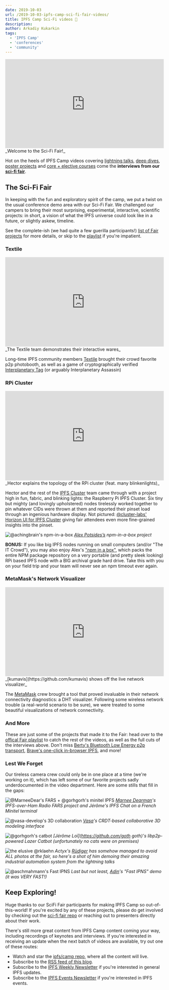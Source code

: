 ```yaml
---
date: 2019-10-03
url: /2019-10-03-ipfs-camp-sci-fi-fair-videos/
title: IPFS Camp Sci-Fi videos 🧬
description:
author: Arkadiy Kukarkin
tags:
  - 'IPFS Camp'
  - 'conferences'
  - 'community'
---
```


<div style="position: relative; padding-bottom: 56.25%; height: 0; overflow: hidden;">
  <iframe src="https://www.youtube.com/embed/D_4H8gz_9MU" style="position: absolute; top: 0; left: 0; width: 100%; height: 100%; border:0;" allowfullscreen title="YouTube Video"></iframe>
</div>
_Welcome to the Sci-Fi Fair!_

Hot on the heels of IPFS Camp videos covering [lightning talks](https://github.com/ipfs/camp#%EF%B8%8F-lightning-talks), [deep dives](https://github.com/ipfs/camp#-deep-dives), [poster projects](https://github.com/ipfs/camp#-poster-projects) and [core + elective courses](https://github.com/ipfs/camp#-core--elective-courses) come the **interviews from our [sci-fi fair](https://github.com/ipfs/camp#-sci-fi-fair)**.

## The Sci-Fi Fair

In keeping with the fun and exploratory spirit of the camp, we put a twist on the usual conference demo area with our Sci-Fi Fair. We challenged our campers to bring their most surprising, experimental, interactive, scientific projects: in short, a vision of what the IPFS universe could look like in a future, or slightly askew, timeline.

See the complete-ish (we had quite a few guerilla participants!) [list of Fair projects](https://github.com/ipfs/camp/blob/master/SCI-FI_FAIR) for more details, or skip to the [playlist](https://www.youtube.com/playlist?list=PLuhRWgmPaHtTWCyJcTgLFhsg8Bi2dFPCo) if you're impatient.

### Textile

<div style="position: relative; padding-bottom: 56.25%; height: 0; overflow: hidden;">
  <iframe src="https://www.youtube.com/embed/34lVgp1snvg" style="position: absolute; top: 0; left: 0; width: 100%; height: 100%; border:0;" allowfullscreen title="YouTube Video"></iframe>
</div>
_The Textile team demonstrates their interactive wares_

Long-time IPFS community members [Textile](https://textile.io) brought their crowd favorite p2p photobooth, as well as a game of cryptographically verified [Interplanetary Tag](https://medium.com/textileio/building-peer-to-peer-games-on-ipfs-a-look-at-interplanetary-tag-52d081ee1d32) (or arguably Interplanetary Assassin)

### RPi Cluster

<div style="position: relative; padding-bottom: 56.25%; height: 0; overflow: hidden;">
  <iframe src="https://www.youtube.com/embed/7pFf5gUnQ24" style="position: absolute; top: 0; left: 0; width: 100%; height: 100%; border:0;" allowfullscreen title="YouTube Video"></iframe>
</div>
_Hector explains the topology of the RPi cluster (feat. many blinkenlights)_

Hector and the rest of the [IPFS Cluster](https://cluster.ipfs.io) team came through with a project high in fun, fabric, and blinking lights: the Raspberry Pi IPFS Cluster. Six tiny but mighty (and lovingly upholstered) nodes tirelessly worked together to pin whatever CIDs were thrown at them and reported their pinset load through an ingenious hardware display. Not pictured: [@cluster-labs'](https://github.com/cluster-labs) [Horizon UI for IPFS Cluster](https://medium.com/towardsblockchain/we-made-a-dashboard-for-ipfs-clusters-and-now-we-want-you-to-check-it-out-a87234629908) giving fair attendees even more fine-grained insights into the pinset.

![@achingbrain's npm-in-a-box](/059-ipfs-camp-sci-fi-fair-videos/npm-in-box.jpg)
_[Alex Potsides’s](https://github.com/achingbrain) npm-in-a-box project_

**BONUS:** If you like big IPFS nodes running on small computers (and/or "The IT Crowd"), you may also enjoy Alex's ["npm in a box"](https://github.com/ipfs-shipyard/npm-on-ipfs), which packs the entire NPM package repository on a very portable (and pretty sleek looking) RPi based IPFS node with a BIG archival grade hard drive. Take this with you on your field trip and your team will never see an npm timeout ever again.

### MetaMask's Network Visualizer

<div style="position: relative; padding-bottom: 56.25%; height: 0; overflow: hidden;">
  <iframe src="https://www.youtube.com/embed/7HDVgjQnNdM" style="position: absolute; top: 0; left: 0; width: 100%; height: 100%; border:0;" allowfullscreen title="YouTube Video"></iframe>
</div>
_[kumavis](https://github.com/kumavis) shows off the live network visualizer_

The [MetaMask](https://metamask.io) crew brought a tool that proved invaluable in their network connectivity diagnostics: a DHT visualizer. Following some wireless network trouble (a real-world scenario to be sure), we were treated to some beautiful visualizations of network connectivity.

### And More

These are just some of the projects that made it to the Fair: head over to the [offical Fair playlist](https://www.youtube.com/playlist?list=PLuhRWgmPaHtTWCyJcTgLFhsg8Bi2dFPCo) to catch the rest of the videos, as well as the full cuts of the interviews above. Don't miss [Berty's Bluetooth Low Energy p2p transport](https://www.youtube.com/watch?v=B3fUHtdVBn0), [Brave's one-click in-browser IPFS](https://www.youtube.com/watch?v=JTAMeBrul6k), and more!

### Lest We Forget

Our tireless camera crew could only be in one place at a time (we're working on it), which has left some of our favorite projects sadly underdocumented in the video department. Here are some stills that fill in the gaps:

![@MarneeDear's FARS + @gorhgorh's minitel IPFS](/059-ipfs-camp-sci-fi-fair-videos/marnee-minitel.jpg)
_[Marnee Dearman](https://github.com/MarneeDear)'s IPFS-over-Ham Radio FARS project and Jérôme's IPFS Chat on a French Minitel terminal_

![@vasa-develop's 3D collaboration](/059-ipfs-camp-sci-fi-fair-videos/vasa.jpg)
_[Vasa](https://github.com/vasa-develop)'s CRDT-based collaborative 3D modeling interface_

![@gorhgorh's catbot](/059-ipfs-camp-sci-fi-fair-videos/catbot.jpg)
_[Jérôme Loï](https://github.com/goth goth)'s libp2p-powered Lazer Catbot (unfortunately no cats were on premises)_

![the elusive @rklaehn](/059-ipfs-camp-sci-fi-fair-videos/actyx.jpg)
_Actyx's [Rüdiger](https://github.com/rklaehn) has somehow managed to avoid ALL photos at the fair, so here's a shot of him demoing their amazing industrial automation system from the lightning talks_

![@aschmahmann's Fast IPNS](/059-ipfs-camp-sci-fi-fair-videos/ipns.jpg)
_Last but not least, [Adin](https://github.com/aschmahmann)'s "Fast IPNS" demo (it was VERY FAST!)_

## Keep Exploring!

Huge thanks to our SciFi Fair participants for making IPFS Camp so out-of-this-world! If you're excited by any of these projects, please do get involved by checking out the [sci-fi fair repo](https://github.com/ipfs/camp#-sci-fi-fair) or reaching out to presenters directly about their work.

There's still more great content from IPFS Camp content coming your way, including recordings of keynotes and interviews. If you're interested in receiving an update when the next batch of videos are available, try out one of these routes:

- Watch and star the [ipfs/camp repo](https://github.com/ipfs/camp/blob/master/README.md), where all the content will live.
- Subscribe to the [RSS feed of this blog](https://blog.ipfs.io/index.xml).
- Subscribe to the [IPFS Weekly Newsletter](https://tinyletter.com/ipfsnewsletter) if you're interested in general IPFS updates.
- Subscribe to the [IPFS Events Newsletter](https://protocol.us20.list-manage.com/subscribe?u=62e1eb7f68461b5a2ab5c52e6&id=f3fed9af1d) if you're interested in IPFS events.
